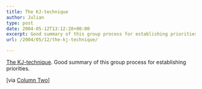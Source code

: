 ```yaml
---
title: The KJ-technique
author: Julian
type: post
date: 2004-05-12T13:12:28+00:00
excerpt: Good summary of this group process for establishing priorities
url: /2004/05/12/the-kj-technique/

---
```

[The KJ-technique][1]. Good summary of this group process for establishing priorities.
  
<!--more-->


  
[via [Column Two][2]]

 [1]: https://www.uie.com/articles/kj_technique/
 [2]: https://www.steptwo.com.au/columntwo/